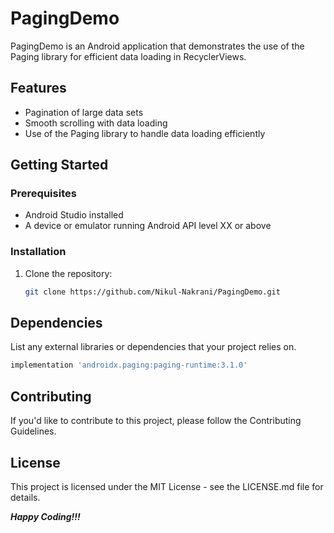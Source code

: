 # PagingDemo

PagingDemo is an Android application that demonstrates the use of the Paging library for efficient data loading in RecyclerViews.

## Features

- Pagination of large data sets
- Smooth scrolling with data loading
- Use of the Paging library to handle data loading efficiently

## Getting Started

### Prerequisites

- Android Studio installed
- A device or emulator running Android API level XX or above

### Installation

1. Clone the repository:

   ```bash
   git clone https://github.com/Nikul-Nakrani/PagingDemo.git

## Dependencies
List any external libraries or dependencies that your project relies on.
```bash
implementation 'androidx.paging:paging-runtime:3.1.0'
```

## Contributing
If you'd like to contribute to this project, please follow the Contributing Guidelines.

## License
This project is licensed under the MIT License - see the LICENSE.md file for details.

***Happy Coding!!!***

